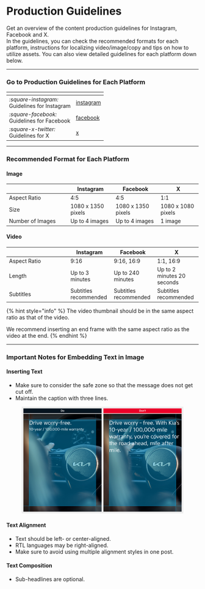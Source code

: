 # Production Guidelines

Get an overview of the content production guidelines for Instagram, Facebook and X.\
In the guidelines, you can check the recommended formats for each platform, instructions for localizing video/image/copy and tips on how to utilize assets. You can also view detailed guidelines for each platform down below.

***

### Go to Production Guidelines for Each Platform

<table data-view="cards"><thead><tr><th></th><th data-hidden data-card-target data-type="content-ref"></th></tr></thead><tbody><tr><td><i class="fa-square-instagram">:square-instagram:</i><br>Guidelines for Instagram</td><td><a href="instagram/">instagram</a></td></tr><tr><td><i class="fa-square-facebook">:square-facebook:</i><br>Guidelines for Facebook</td><td><a href="facebook/">facebook</a></td></tr><tr><td><i class="fa-square-x-twitter">:square-x-twitter:</i><br>Guidelines for X</td><td><a href="x/">x</a></td></tr></tbody></table>



***

### Recommended Format for Each Platform

#### Image

<table><thead><tr><th width="146.952880859375"> </th><th>Instagram</th><th>Facebook</th><th>X</th></tr></thead><tbody><tr><td>Aspect Ratio</td><td>4:5</td><td>4:5</td><td>1:1</td></tr><tr><td>Size</td><td>1080 x 1350 pixels</td><td>1080 x 1350 pixels</td><td>1080 x 1080 pixels</td></tr><tr><td>Number of Images</td><td>Up to 4 images</td><td>Up to 4 images</td><td>1 image</td></tr></tbody></table>

#### Video

<table><thead><tr><th width="146.952880859375"> </th><th>Instagram</th><th>Facebook</th><th>X</th></tr></thead><tbody><tr><td>Aspect Ratio</td><td>9:16</td><td>9:16, 16:9</td><td>1:1, 16:9</td></tr><tr><td>Length</td><td>Up to 3 minutes</td><td>Up to 240 minutes</td><td>Up to 2 minutes 20 seconds</td></tr><tr><td>Subtitles</td><td>Subtitles recommended</td><td>Subtitles recommended</td><td>Subtitles recommended</td></tr></tbody></table>

{% hint style="info" %}
The video thumbnail should be in the same aspect ratio as that of the video.

We recommend inserting an end frame with the same aspect ratio as the video at the end.
{% endhint %}

***

### Important Notes for Embedding Text in Image

#### Inserting Text

* Make sure to consider the safe zone so that the message does not get cut off.
* Maintain the caption with three lines.

<figure><img src="../../.gitbook/assets/text-safezone-2.jpg" alt=""><figcaption></figcaption></figure>

#### Text Alignment

* Text should be left- or center-aligned.
* RTL languages may be right-aligned.
* Make sure to avoid using multiple alignment styles in one post.

#### Text Composition

* Sub-headlines are optional.





